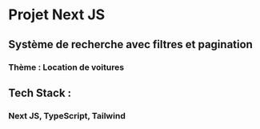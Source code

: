 # Projet Next JS

## Système de recherche avec filtres et pagination

### Thème : Location de voitures

## Tech Stack :

### Next JS, TypeScript, Tailwind

